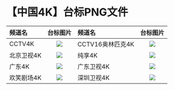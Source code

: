 # 【中国4K】台标PNG文件
|频道名|台标图片|频道名|台标图片|
|:---|:---:|:---|:---:|
|CCTV4K|<img src="https://raw.githubusercontent.com/samkolau/TVLOGO/main/logo/CCTV/CCTV4K.png">|CCTV16奥林匹克4K|<img src="https://raw.githubusercontent.com/samkolau/TVLOGO/main/logo/CCTV/CCTV16奥林匹克.png">|
|北京卫视4K|<img src="https://raw.githubusercontent.com/samkolau/TVLOGO/main/logo/4K/北京卫视4K.png">|纯享4K|<img src="https://raw.githubusercontent.com/samkolau/TVLOGO/main/logo/4K/纯享4K.png">|
|广东4K|<img src="https://raw.githubusercontent.com/samkolau/TVLOGO/main/logo/4K/广东4K.png">|广东卫视4K|<img src="https://raw.githubusercontent.com/samkolau/TVLOGO/main/logo/4K/广东卫视4K.png">|
|欢笑剧场4K|<img src="https://raw.githubusercontent.com/samkolau/TVLOGO/main/logo/4K/欢笑剧场4K.png">|深圳卫视4K|<img src="https://raw.githubusercontent.com/samkolau/TVLOGO/main/logo/4K/深圳卫视4K.png">|
